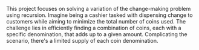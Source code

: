 This project focuses on solving a variation of the change-making problem using recursion. 
Imagine being a cashier tasked with dispensing change to customers while aiming to minimize the total number of coins used. 
The challenge lies in efficiently finding a combination of coins, each with a specific denomination, that adds up to a given amount. 
Complicating the scenario, there's a limited supply of each coin denomination.
